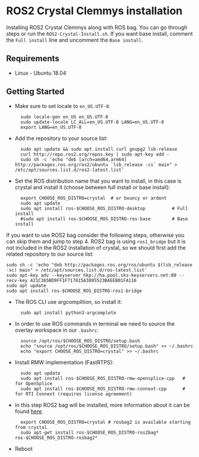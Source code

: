 # ROS2 Crystal Clemmys installation

Installing ROS2 Crystal Clemmys along with ROS bag. You can go through steps or run the `ROS2-Crystal-Install.sh`. If you want base install, comment the `Full install` line and uncomment the `Base install`.

## Requirements

* Linux - Ubuntu 18.04

## Getting Started

* Make sure to set locale to `en_US.UTF-8`:

        sudo locale-gen en_US en_US.UTF-8
        sudo update-locale LC_ALL=en_US.UTF-8 LANG=en_US.UTF-8
        export LANG=en_US.UTF-8

* Add the repository to your source list:

        sudo apt update && sudo apt install curl gnupg2 lsb-release 
        curl http://repo.ros2.org/repos.key | sudo apt-key add -
        sudo sh -c 'echo "deb [arch=amd64,arm64] http://packages.ros.org/ros2/ubuntu `lsb_release -cs` main" > /etc/apt/sources.list.d/ros2-latest.list'

* Set the ROS distribution name that you want to install, in this case is crystal and install it (choose between full install or base install):

        export CHOOSE_ROS_DISTRO=crystal  # or bouncy or ardent
        sudo apt update
        sudo apt install ros-$CHOOSE_ROS_DISTRO-desktop          # Full install
        #sudo apt install ros-$CHOOSE_ROS_DISTRO-ros-base        # Base install


If you want to use ROS2 bag consider the following steps, otherwise you can skip them and jump to step 4. ROS2 bag is using `ros1_bridge` but it is not included in the ROS2 installation of crystal, so we should first add the related repository to our source list:

    sudo sh -c 'echo "deb http://packages.ros.org/ros/ubuntu $(lsb_release -sc) main" > /etc/apt/sources.list.d/ros-latest.list'
    sudo apt-key adv --keyserver hkp://ha.pool.sks-keyservers.net:80 --recv-key 421C365BD9FF1F717815A3895523BAEEB01FA116
    sudo apt update
    sudo apt install ros-$CHOOSE_ROS_DISTRO-ros1-bridge 

* The ROS CLI use argcomplition, so install it:

        sudo apt install python3-argcomplete 

* In order to use ROS commands in terminal we need to source the overlay workspace in our `.bashrc`:

        source /opt/ros/$CHOOSE_ROS_DISTRO/setup.bash
        echo "source /opt/ros/$CHOOSE_ROS_DISTRO/setup.bash" >> ~/.bashrc
        echo "export CHOOSE_ROS_DISTRO=crystal" >> ~/.bashrc

* Install RMW implementation (FastRTPS):

        sudo apt update
        sudo apt install ros-$CHOOSE_ROS_DISTRO-rmw-opensplice-cpp   # for OpenSplice
        sudo apt install ros-$CHOOSE_ROS_DISTRO-rmw-connext-cpp      # for RTI Connext (requires license agreement)

* In this step ROS2 bag will be installed, more information about it can be found [here](https://github.com/ros2/rosbag2).

        export CHOOSE_ROS_DISTRO=crystal # rosbag2 is available starting from crystal
        sudo apt-get install ros-$CHOOSE_ROS_DISTRO-ros2bag* ros-$CHOOSE_ROS_DISTRO-rosbag2* 

* Reboot